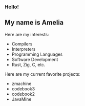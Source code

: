 ### Hello!

## My name is Amelia

Here are my interests:
*  Compilers
*  Interpreters
*  Programming Languages
*  Software Development
*  Rust, Zig, C, etc.

Here are my current favorite projects:
* zmachine
* codebook3
* codebook2
* JavaMine

<!--
**amelia-online/amelia-online** is a ✨ _special_ ✨ repository because its `README.md` (this file) appears on your GitHub profile.

Here are some ideas to get you started:

- 🔭 I’m currently working on ...
- 🌱 I’m currently learning ...
- 👯 I’m looking to collaborate on ...
- 🤔 I’m looking for help with ...
- 💬 Ask me about ...
- 📫 How to reach me: ...
- 😄 Pronouns: ...
- ⚡ Fun fact: ...
-->
